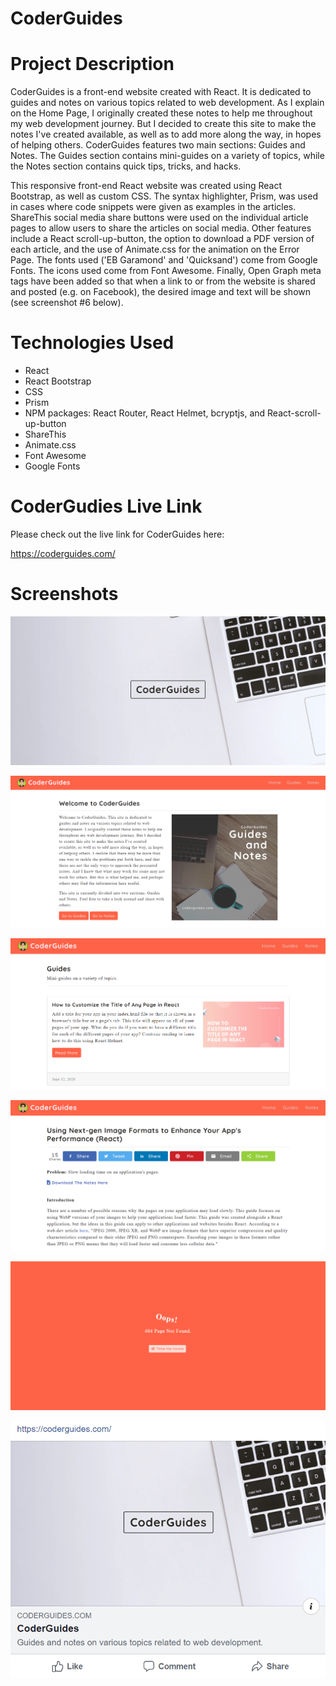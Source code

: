 # CoderGuides

# Project Description

CoderGuides is a front-end website created with React. It is dedicated to guides and notes on various topics related to web development. As I explain on the Home Page, I originally created these notes to help me throughout my web development journey. But I decided to create this site to make the notes I've created available, as well as to add more along the way, in hopes of helping others. CoderGuides features two main sections: Guides and Notes. The Guides section contains mini-guides on a variety of topics, while the Notes section contains quick tips, tricks, and hacks.

This responsive front-end React website was created using React Bootstrap, as well as custom CSS. The syntax highlighter, Prism, was used in cases where code snippets were given as examples in the articles. ShareThis social media share buttons were used on the individual article pages to allow users to share the articles on social media. Other features include a React scroll-up-button, the option to download a PDF version of each article, and the use of Animate.css for the animation on the Error Page. The fonts used ('EB Garamond' and 'Quicksand') come from Google Fonts. The icons used come from Font Awesome. Finally, Open Graph meta tags have been added so that when a link to or from the website is shared and posted (e.g. on Facebook), the desired image and text will be shown (see screenshot #6 below). 

# Technologies Used

* React
* React Bootstrap
* CSS
* Prism
* NPM packages: React Router, React Helmet, bcryptjs, and React-scroll-up-button
* ShareThis
* Animate.css
* Font Awesome
* Google Fonts

# CoderGudies Live Link

Please check out the live link for CoderGuides here:

https://coderguides.com/

# Screenshots

![Screenshot 01](screenshots/coderguides-screenshot01.png "Landing Page")

![Screenshot 02](screenshots/coderguides-screenshot02.png "Home Page")

![Screenshot 03](screenshots/coderguides-screenshot03.png "Guides Page")

![Screenshot 04](screenshots/coderguides-screenshot04.png "Example of Article")

![Screenshot 05](screenshots/coderguides-screenshot05.png "Error Page")

![Screenshot 07](screenshots/coderguides-screenshot06.png "Preview of Link when Shared on Social Media")
